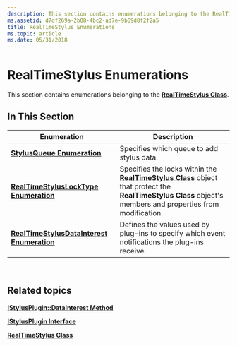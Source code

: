 ```yaml
---
description: This section contains enumerations belonging to the RealTimeStylus Class.
ms.assetid: d7df269a-2b08-4bc2-ad7e-9b69d8f2f2a5
title: RealTimeStylus Enumerations
ms.topic: article
ms.date: 05/31/2018
---
```


# RealTimeStylus Enumerations

This section contains enumerations belonging to the [**RealTimeStylus Class**](realtimestylus-class.md).

## In This Section



| Enumeration                                                                  | Description                                                                                                                                                                                        |
|------------------------------------------------------------------------------|----------------------------------------------------------------------------------------------------------------------------------------------------------------------------------------------------|
| [**StylusQueue Enumeration**](/windows/desktop/api/RTSCom/ne-rtscom-stylusqueue)                               | Specifies which queue to add stylus data.<br/>                                                                                                                                               |
| [**RealTimeStylusLockType Enumeration**](/windows/desktop/api/RTSCom/ne-rtscom-realtimestyluslocktype)         | Specifies the locks within the [**RealTimeStylus Class**](realtimestylus-class.md) object that protect the **RealTimeStylus Class** object's members and properties from modification.<br/> |
| [**RealTimeStylusDataInterest Enumeration**](/windows/desktop/api/RTSCom/ne-rtscom-realtimestylusdatainterest) | Defines the values used by plug-ins to specify which event notifications the plug-ins receive.<br/>                                                                                          |



 

## Related topics

<dl> <dt>

[**IStylusPlugin::DataInterest Method**](/windows/desktop/api/RTSCom/nf-rtscom-istylusplugin-datainterest)
</dt> <dt>

[**IStylusPlugin Interface**](/windows/desktop/api/RTSCom/nn-rtscom-istylusplugin)
</dt> <dt>

[**RealTimeStylus Class**](realtimestylus-class.md)
</dt> </dl>

 

 





